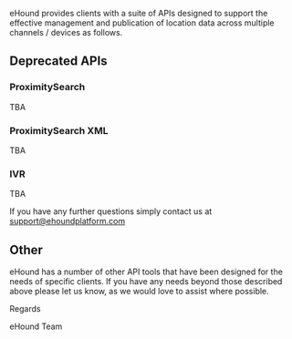 eHound provides clients with a suite of APIs designed to support the effective management and publication of location data across multiple channels / devices as follows.

## Deprecated APIs

### ProximitySearch
TBA

### ProximitySearch XML
TBA

### IVR
TBA

If you have any further questions simply contact us at support@ehoundplatform.com

## Other

eHound has a number of other API tools that have been designed for the needs of specific clients. If you have any needs beyond those described above please let us know, as we would love to assist where possible.

Regards

eHound Team
